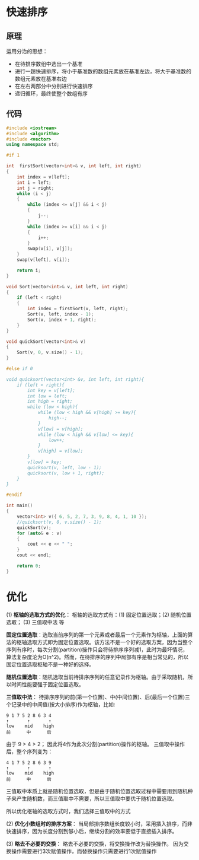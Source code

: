 # 快速排序

## 原理
运用分治的思想：
+ 在待排序数组中选出一个基准
+ 进行一趟快速排序，将小于基准数的数组元素放在基准左边，将大于基准数的数组元素放在基准右边
+ 在左右两部分中分别进行快速排序
+ 递归循环，最终使整个数组有序

## 代码
```cpp
#include <iostream>
#include <algorithm>
#include <vector>
using namespace std;

#if 1

int  firstSort(vector<int>& v, int left, int right)
{
	int index = v[left];
	int i = left;
	int j = right;
	while (i < j)
	{
		while (index <= v[j] && i < j)
		{
			j--;
		}
		while (index >= v[i] && i < j)
		{
			i++;
		}
		swap(v[i], v[j]);
	}
	swap(v[left], v[i]);

	return i;
}

void Sort(vector<int>& v, int left, int right)
{
	if (left < right)
	{
		int index = firstSort(v, left, right);
		Sort(v, left, index - 1);
		Sort(v, index + 1, right);
	}
}

void quickSort(vector<int>& v)
{
	Sort(v, 0, v.size() - 1);
}

#else if 0

void quicksort(vector<int> &v, int left, int right){
	if (left < right){
		int key = v[left];
		int low = left;
		int high = right;
		while (low < high){
			while (low < high && v[high] >= key){
				high--;
			}
			v[low] = v[high];
			while (low < high && v[low] <= key){
				low++;
			}
			v[high] = v[low];
		}
		v[low] = key;
		quicksort(v, left, low - 1);
		quicksort(v, low + 1, right);
	}
}

#endif

int main()
{
	vector<int> v({ 6, 5, 2, 7, 3, 9, 8, 4, 1, 10 });
	//quicksort(v, 0, v.size() - 1);
	quickSort(v);
	for (auto& e : v)
	{
		cout << e << " ";
	}
	cout << endl;

	return 0;
}
```
# 优化

(1) **枢轴的选取方式的优化**：
 枢轴的选取方式有：(1) 固定位置选取；(2) 随机位置选取； (3) 三值取中法 等

**固定位置选取**：选取当前序列的第一个元素或者最后一个元素作为枢轴，上面的算法的枢轴选取方式即为固定位置选取。该方法不是一个好的选取方案，因为当整个序列有序时，每次分割(partition)操作只会将待排序序列减1，此时为最坏情况，算法复杂度沦为O(n^2)。然而，在待排序的序列中局部有序是相当常见的，所以固定位置选取枢轴不是一种好的选择。

**随机位置选取**：随机选取当前待排序序列的任意记录作为枢轴。由于采取随机，所以时间性能要强于固定位置选取。

**三值取中法**： 待排序序列的前(第一个位置)、中(中间位置)、后(最后一个位置)三个记录中的中间值(按大小排序)作为枢轴，比如:

```
9 1 7 5 2 8 6 3 4
↑       ↑       ↑
low    mid    high
前      中      后
```

由于 9 > 4 > 2； 因此将4作为此次分割(partition)操作的枢轴。
 三值取中操作后，整个序列变为：

```
4 1 7 5 2 8 6 3 9
↑       ↑       ↑
low    mid    high
前      中      后
```

三值取中本质上就是随机位置选取，但是由于随机位置选取过程中需要用到随机种子来产生随机数，而三值取中不需要，所以三值取中要优于随机位置选取。

所以优化枢轴的选取方式时，我们选择三值取中的方式

(2) **优化小数组时的排序方案**：
 当局部排序数组长度较小时，采用插入排序，而非快速排序，因为长度分割到够小后，继续分割的效率要低于直接插入排序。

(3) **略去不必要的交换**：
 略去不必要的交换，将交换操作改为替换操作。
 因为交换操作需要进行3次赋值操作，而替换操作只需要进行1次赋值操作

